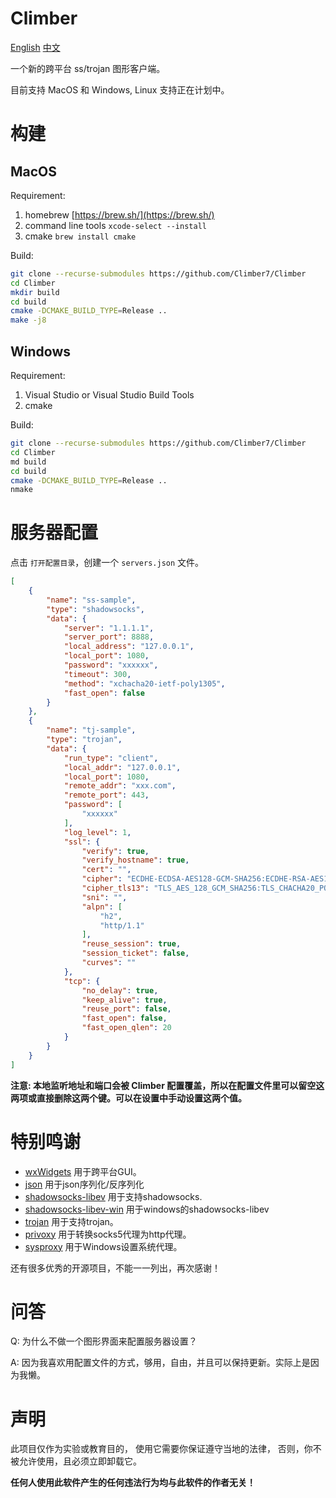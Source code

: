 # Climber

[English](README.md)
[中文](README_CN.md)

一个新的跨平台 ss/trojan 图形客户端。

目前支持 MacOS 和 Windows, Linux 支持正在计划中。

# 构建

## MacOS

Requirement:

1. homebrew [https://brew.sh/](https://brew.sh/)
2. command line tools `xcode-select --install`
3. cmake `brew install cmake`

Build:

```bash
git clone --recurse-submodules https://github.com/Climber7/Climber
cd Climber
mkdir build
cd build
cmake -DCMAKE_BUILD_TYPE=Release .. 
make -j8
```

## Windows

Requirement:

1. Visual Studio or Visual Studio Build Tools
2. cmake

Build:

```bash
git clone --recurse-submodules https://github.com/Climber7/Climber
cd Climber
md build
cd build
cmake -DCMAKE_BUILD_TYPE=Release .. 
nmake
```

# 服务器配置

点击 `打开配置目录`，创建一个 `servers.json` 文件。

```json
[
    {
        "name": "ss-sample",
        "type": "shadowsocks",
        "data": {
            "server": "1.1.1.1",
            "server_port": 8888,
            "local_address": "127.0.0.1",
            "local_port": 1080,
            "password": "xxxxxx",
            "timeout": 300,
            "method": "xchacha20-ietf-poly1305",
            "fast_open": false
        }
    },
    {
        "name": "tj-sample",
        "type": "trojan",
        "data": {
            "run_type": "client",
            "local_addr": "127.0.0.1",
            "local_port": 1080,
            "remote_addr": "xxx.com",
            "remote_port": 443,
            "password": [
                "xxxxxx"
            ],
            "log_level": 1,
            "ssl": {
                "verify": true,
                "verify_hostname": true,
                "cert": "",
                "cipher": "ECDHE-ECDSA-AES128-GCM-SHA256:ECDHE-RSA-AES128-GCM-SHA256:ECDHE-ECDSA-CHACHA20-POLY1305:ECDHE-RSA-CHACHA20-POLY1305:ECDHE-ECDSA-AES256-GCM-SHA384:ECDHE-RSA-AES256-GCM-SHA384:ECDHE-ECDSA-AES256-SHA:ECDHE-ECDSA-AES128-SHA:ECDHE-RSA-AES128-SHA:ECDHE-RSA-AES256-SHA:DHE-RSA-AES128-SHA:DHE-RSA-AES256-SHA:AES128-SHA:AES256-SHA:DES-CBC3-SHA",
                "cipher_tls13": "TLS_AES_128_GCM_SHA256:TLS_CHACHA20_POLY1305_SHA256:TLS_AES_256_GCM_SHA384",
                "sni": "",
                "alpn": [
                    "h2",
                    "http/1.1"
                ],
                "reuse_session": true,
                "session_ticket": false,
                "curves": ""
            },
            "tcp": {
                "no_delay": true,
                "keep_alive": true,
                "reuse_port": false,
                "fast_open": false,
                "fast_open_qlen": 20
            }
        }
    }
]
```

**注意: 本地监听地址和端口会被 Climber 配置覆盖，所以在配置文件里可以留空这两项或直接删除这两个键。可以在设置中手动设置这两个值。**

# 特别鸣谢

* [wxWidgets](https://www.wxwidgets.org/) 用于跨平台GUI。
* [json](https://github.com/nlohmann/json) 用于json序列化/反序列化
* [shadowsocks-libev](https://github.com/shadowsocks/shadowsocks-libev) 用于支持shadowsocks.
* [shadowsocks-libev-win](https://github.com/DDoSolitary/shadowsocks-libev-win) 用于windows的shadowsocks-libev
* [trojan](https://github.com/trojan-gfw/trojan) 用于支持trojan。
* [privoxy](https://www.privoxy.org/) 用于转换socks5代理为http代理。
* [sysproxy](https://github.com/Noisyfox/sysproxy) 用于Windows设置系统代理。

还有很多优秀的开源项目，不能一一列出，再次感谢！

# 问答

Q: 为什么不做一个图形界面来配置服务器设置？

A: 因为我喜欢用配置文件的方式，够用，自由，并且可以保持更新。实际上是因为我懒。

# 声明

此项目仅作为实验或教育目的，
使用它需要你保证遵守当地的法律，
否则，你不被允许使用，且必须立即卸载它。

**任何人使用此软件产生的任何违法行为均与此软件的作者无关！**
